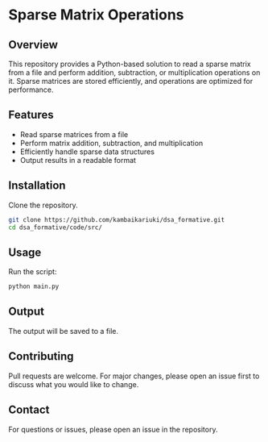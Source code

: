 # Sparse Matrix Operations

## Overview

This repository provides a Python-based solution to read a sparse matrix from a file and perform addition, subtraction, or multiplication operations on it. Sparse matrices are stored efficiently, and operations are optimized for performance.

## Features

- Read sparse matrices from a file
- Perform matrix addition, subtraction, and multiplication
- Efficiently handle sparse data structures
- Output results in a readable format

## Installation

Clone the repository.

```sh
git clone https://github.com/kambaikariuki/dsa_formative.git
cd dsa_formative/code/src/
```

## Usage

Run the script:

```sh
python main.py
```

## Output

The output will be saved to a file.

## Contributing

Pull requests are welcome. For major changes, please open an issue first to discuss what you would like to change.

## Contact

For questions or issues, please open an issue in the repository.

